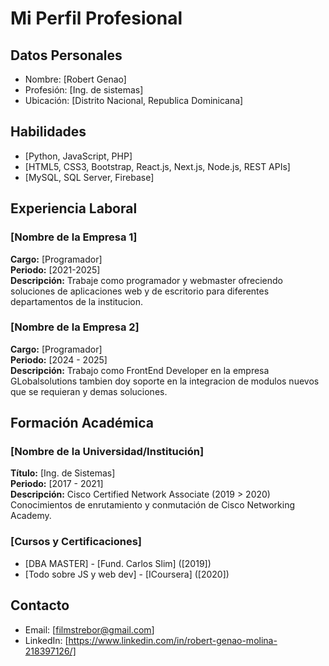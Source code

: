 # Mi Perfil Profesional

## Datos Personales
- Nombre: [Robert Genao]
- Profesión: [Ing. de sistemas]
- Ubicación: [Distrito Nacional, Republica Dominicana]

## Habilidades
- [Python, JavaScript, PHP]
- [HTML5, CSS3, Bootstrap, React.js, Next.js, Node.js, REST APIs]
- [MySQL, SQL Server, Firebase]

## Experiencia Laboral

### [Nombre de la Empresa 1]
**Cargo:** [Programador]  
**Periodo:** [2021-2025]  
**Descripción:** Trabaje como programador y webmaster ofreciendo soluciones de aplicaciones web y de escritorio para diferentes departamentos de la institucion.

### [Nombre de la Empresa 2]
**Cargo:** [Programador]  
**Periodo:** [2024 - 2025]  
**Descripción:** Trabajo como FrontEnd Developer en la empresa GLobalsolutions tambien doy soporte en la integracion de modulos nuevos que se requieran y demas soluciones.

## Formación Académica

### [Nombre de la Universidad/Institución]
**Título:** [Ing. de Sistemas]  
**Periodo:** [2017 - 2021]  
**Descripción:** Cisco Certified Network Associate (2019 > 2020)
Conocimientos de enrutamiento y conmutación de Cisco Networking
Academy.

### [Cursos y Certificaciones]
- [DBA MASTER] - [Fund. Carlos Slim] ([2019])
- [Todo sobre JS y web dev] - [ICoursera] ([2020])



## Contacto
- Email: [filmstrebor@gmail.com]
- LinkedIn: [https://www.linkedin.com/in/robert-genao-molina-218397126/]
